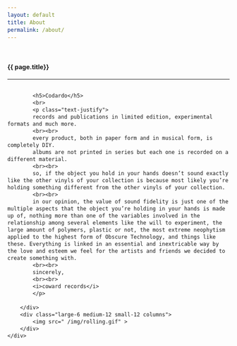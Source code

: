 ```yaml
---
layout: default
title: About
permalink: /about/
---
```


<div class="fullWidth">
  <br>
  <h4 class="text-center">{{ page.title}}</h4>
  <hr>
	<div class="small-12 columns">
		<div class="large-6 medium-12 small-12 columns">
			
		    <h5>Codardo</h5>
		    <br>
			<p class="text-justify">
			records and publications in limited edition, experimental formats and much more.
			<br><br>
			every product, both in paper form and in musical form, is completely DIY.
			albums are not printed in series but each one is recorded on a different material.
			<br><br>
			so, if the object you hold in your hands doesn’t sound exactly like the other vinyls of your collection is because most likely you’re holding something different from the other vinyls of your collection.
			<br><br>
			in our opinion, the value of sound fidelity is just one of the multiple aspects that the object you’re holding in your hands is made up of, nothing more than one of the variables involved in the relationship among several elements like the will to experiment, the large amount of polymers, plastic or not, the most extreme neophytism applied to the highest form of Obscure Technology, and things like these. Everything is linked in an essential and inextricable way by the love and esteem we feel for the artists and friends we decided to create something with.
			<br><br>	
			sincerely,		
			<br><br>
			<i>coward records</i>
			</p>
			
		</div>
		<div class="large-6 medium-12 small-12 columns">
		    <img src=" /img/rolling.gif" >
		</div>
	</div>
</div>
